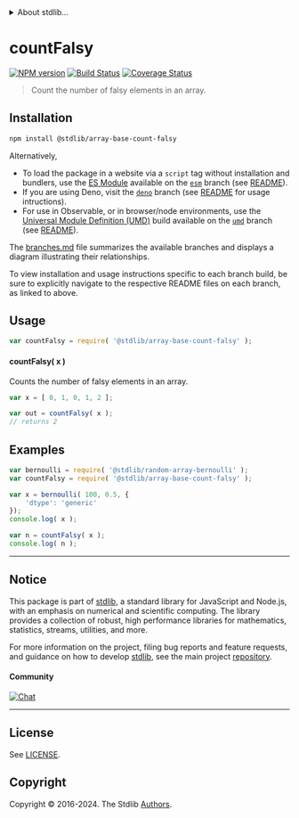 <!--

@license Apache-2.0

Copyright (c) 2024 The Stdlib Authors.

Licensed under the Apache License, Version 2.0 (the "License");
you may not use this file except in compliance with the License.
You may obtain a copy of the License at

   http://www.apache.org/licenses/LICENSE-2.0

Unless required by applicable law or agreed to in writing, software
distributed under the License is distributed on an "AS IS" BASIS,
WITHOUT WARRANTIES OR CONDITIONS OF ANY KIND, either express or implied.
See the License for the specific language governing permissions and
limitations under the License.

-->


<details>
  <summary>
    About stdlib...
  </summary>
  <p>We believe in a future in which the web is a preferred environment for numerical computation. To help realize this future, we've built stdlib. stdlib is a standard library, with an emphasis on numerical and scientific computation, written in JavaScript (and C) for execution in browsers and in Node.js.</p>
  <p>The library is fully decomposable, being architected in such a way that you can swap out and mix and match APIs and functionality to cater to your exact preferences and use cases.</p>
  <p>When you use stdlib, you can be absolutely certain that you are using the most thorough, rigorous, well-written, studied, documented, tested, measured, and high-quality code out there.</p>
  <p>To join us in bringing numerical computing to the web, get started by checking us out on <a href="https://github.com/stdlib-js/stdlib">GitHub</a>, and please consider <a href="https://opencollective.com/stdlib">financially supporting stdlib</a>. We greatly appreciate your continued support!</p>
</details>

# countFalsy

[![NPM version][npm-image]][npm-url] [![Build Status][test-image]][test-url] [![Coverage Status][coverage-image]][coverage-url] <!-- [![dependencies][dependencies-image]][dependencies-url] -->

> Count the number of falsy elements in an array.

<!-- Section to include introductory text. Make sure to keep an empty line after the intro `section` element and another before the `/section` close. -->

<section class="intro">

</section>

<!-- /.intro -->

<!-- Package usage documentation. -->

<section class="installation">

## Installation

```bash
npm install @stdlib/array-base-count-falsy
```

Alternatively,

-   To load the package in a website via a `script` tag without installation and bundlers, use the [ES Module][es-module] available on the [`esm`][esm-url] branch (see [README][esm-readme]).
-   If you are using Deno, visit the [`deno`][deno-url] branch (see [README][deno-readme] for usage intructions).
-   For use in Observable, or in browser/node environments, use the [Universal Module Definition (UMD)][umd] build available on the [`umd`][umd-url] branch (see [README][umd-readme]).

The [branches.md][branches-url] file summarizes the available branches and displays a diagram illustrating their relationships.

To view installation and usage instructions specific to each branch build, be sure to explicitly navigate to the respective README files on each branch, as linked to above.

</section>

<section class="usage">

## Usage

```javascript
var countFalsy = require( '@stdlib/array-base-count-falsy' );
```

#### countFalsy( x )

Counts the number of falsy elements in an array.

```javascript
var x = [ 0, 1, 0, 1, 2 ];

var out = countFalsy( x );
// returns 2
```

</section>

<!-- /.usage -->

<!-- Package usage notes. Make sure to keep an empty line after the `section` element and another before the `/section` close. -->

<section class="notes">

</section>

<!-- /.notes -->

<!-- Package usage examples. -->

<section class="examples">

## Examples

<!-- eslint no-undef: "error" -->

```javascript
var bernoulli = require( '@stdlib/random-array-bernoulli' );
var countFalsy = require( '@stdlib/array-base-count-falsy' );

var x = bernoulli( 100, 0.5, {
    'dtype': 'generic'
});
console.log( x );

var n = countFalsy( x );
console.log( n );
```

</section>

<!-- /.examples -->

<!-- Section to include cited references. If references are included, add a horizontal rule *before* the section. Make sure to keep an empty line after the `section` element and another before the `/section` close. -->

<section class="references">

</section>

<!-- /.references -->

<!-- Section for related `stdlib` packages. Do not manually edit this section, as it is automatically populated. -->

<section class="related">

</section>

<!-- /.related -->

<!-- Section for all links. Make sure to keep an empty line after the `section` element and another before the `/section` close. -->


<section class="main-repo" >

* * *

## Notice

This package is part of [stdlib][stdlib], a standard library for JavaScript and Node.js, with an emphasis on numerical and scientific computing. The library provides a collection of robust, high performance libraries for mathematics, statistics, streams, utilities, and more.

For more information on the project, filing bug reports and feature requests, and guidance on how to develop [stdlib][stdlib], see the main project [repository][stdlib].

#### Community

[![Chat][chat-image]][chat-url]

---

## License

See [LICENSE][stdlib-license].


## Copyright

Copyright &copy; 2016-2024. The Stdlib [Authors][stdlib-authors].

</section>

<!-- /.stdlib -->

<!-- Section for all links. Make sure to keep an empty line after the `section` element and another before the `/section` close. -->

<section class="links">

[npm-image]: http://img.shields.io/npm/v/@stdlib/array-base-count-falsy.svg
[npm-url]: https://npmjs.org/package/@stdlib/array-base-count-falsy

[test-image]: https://github.com/stdlib-js/array-base-count-falsy/actions/workflows/test.yml/badge.svg?branch=v0.1.0
[test-url]: https://github.com/stdlib-js/array-base-count-falsy/actions/workflows/test.yml?query=branch:v0.1.0

[coverage-image]: https://img.shields.io/codecov/c/github/stdlib-js/array-base-count-falsy/main.svg
[coverage-url]: https://codecov.io/github/stdlib-js/array-base-count-falsy?branch=main

<!--

[dependencies-image]: https://img.shields.io/david/stdlib-js/array-base-count-falsy.svg
[dependencies-url]: https://david-dm.org/stdlib-js/array-base-count-falsy/main

-->

[chat-image]: https://img.shields.io/gitter/room/stdlib-js/stdlib.svg
[chat-url]: https://app.gitter.im/#/room/#stdlib-js_stdlib:gitter.im

[stdlib]: https://github.com/stdlib-js/stdlib

[stdlib-authors]: https://github.com/stdlib-js/stdlib/graphs/contributors

[umd]: https://github.com/umdjs/umd
[es-module]: https://developer.mozilla.org/en-US/docs/Web/JavaScript/Guide/Modules

[deno-url]: https://github.com/stdlib-js/array-base-count-falsy/tree/deno
[deno-readme]: https://github.com/stdlib-js/array-base-count-falsy/blob/deno/README.md
[umd-url]: https://github.com/stdlib-js/array-base-count-falsy/tree/umd
[umd-readme]: https://github.com/stdlib-js/array-base-count-falsy/blob/umd/README.md
[esm-url]: https://github.com/stdlib-js/array-base-count-falsy/tree/esm
[esm-readme]: https://github.com/stdlib-js/array-base-count-falsy/blob/esm/README.md
[branches-url]: https://github.com/stdlib-js/array-base-count-falsy/blob/main/branches.md

[stdlib-license]: https://raw.githubusercontent.com/stdlib-js/array-base-count-falsy/main/LICENSE

</section>

<!-- /.links -->
